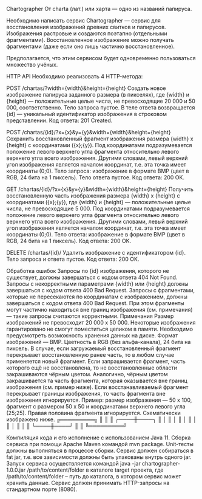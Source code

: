 Chartographer
От charta (лат.) или харта — одно из названий папируса.

Необходимо написать сервис Chartographer — сервис для восстановления изображений древних свитков и папирусов. Изображения растровые и создаются поэтапно (отдельными фрагментами). Восстановленное изображение можно получать фрагментами (даже если оно лишь частично восстановленное).

Предполагается, что этим сервисом будет одновременно пользоваться множество учёных.

HTTP API
Необходимо реализовать 4 HTTP-метода:

POST /chartas/?width={width}&height={height}
Создать новое изображение папируса заданного размера (в пикселях), где {width} и {height} — положительные целые числа, не превосходящие 20 000 и 50 000, соответственно.
Тело запроса пустое.
В теле ответа возвращается {id} — уникальный идентификатор изображения в строковом представлении.
Код ответа: 201 Created.

POST /chartas/{id}/?x={x}&y={y}&width={width}&height={height}
Сохранить восстановленный фрагмент изображения размера {width} x {height} с координатами ({x};{y}). Под координатами подразумевается положение левого верхнего угла фрагмента относительно левого верхнего угла всего изображения. Другими словами, левый верхний угол изображения является началом координат, т.е. эта точка имеет координаты (0;0).
Тело запроса: изображение в формате BMP (цвет в RGB, 24 бита на 1 пиксель).
Тело ответа пустое.
Код ответа: 200 OK.

GET /chartas/{id}/?x={x}&y={y}&width={width}&height={height}
Получить восстановленную часть изображения размера {width} x {height} с координатами ({x};{y}), где {width} и {height} — положительные целые числа, не превосходящие 5 000. Под координатами подразумевается положение левого верхнего угла фрагмента относительно левого верхнего угла всего изображения. Другими словами, левый верхний угол изображения является началом координат, т.е. эта точка имеет координаты (0;0).
Тело ответа: изображение в формате BMP (цвет в RGB, 24 бита на 1 пиксель).
Код ответа: 200 OK.

DELETE /chartas/{id}/
Удалить изображение с идентификатором {id}.
Тело запроса и ответа пустое.
Код ответа: 200 OK.

Обработка ошибок
Запросы по {id} изображения, которого не существует, должны завершаться с кодом ответа 404 Not Found.
Запросы с некорректными параметрами {width} или {height} должны завершаться с кодом ответа 400 Bad Request.
Запросы с фрагментами, которые не пересекаются по координатам с изображением, должны завершаться с кодом ответа 400 Bad Request. При этом фрагменты могут частично находиться вне границ изображения (см. примечания) — такие запросы считаются корректными.
Примечания
Размер изображений не превосходит 20 000 x 50 000.
Некоторые изображения гарантировано не смогут поместиться целиком в памяти. Необходимо предусмотреть возможность хранения данных на диске.
Формат изображений — BMP. Цветность в RGB (без альфа-канала), 24 бита на пиксель.
В случае, если загружаемый восстановленный фрагмент перекрывает восстановленную ранее часть, то в любом случае применяется новый фрагмент.
Если запрашивается фрагмент, часть которого ещё не восстановлена, то не восстановленные области закрашиваются чёрным цветом. Аналогично, чёрным цветом закрашивается та часть фрагмента, которая оказывается вне границ изображения (см. пример ниже).
Если восстанавливаемый фрагмент перекрывает границы изображения, то часть фрагмента вне изображения игнорируется. Пример: размер изображения — 50 x 100, фрагмент с размером 50 x 50 и координатами верхнего левого угла (25;25). Правая половина фрагмента игнорируется. Схематически изображено ниже.
╔═════════╗
║         ║
║    ┌────╫────┐
║    │    ║    │
║    │    ║    │
║    │    ║    │
║    └────╫────┘
║         ║
╚═════════╝

Компиляция кода и его исполнение c использованием Java 11.
Сборка сервиса при помощи Apache Maven командой mvn package.
Unit-тесты должны выполняться в процессе сборки.
Сервис должен собираться в fat jar, т.е. все зависимости должны быть упакованы внутрь одного jar.
Запуск сервиса осуществляется командой java -jar chartographer-1.0.0.jar /path/to/content/folder в каталоге target проекта, где /path/to/content/folder – путь до каталога, в котором сервис может хранить данные.
Сервис должен принимать HTTP-запросы на стандартном порте (8080).
